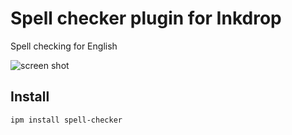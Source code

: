 Spell checker plugin for Inkdrop
================================

Spell checking for English

![screen shot](https://raw.githubusercontent.com/inkdropapp/inkdrop-spell-checker/master/docs/screenshot.png)

## Install

```
ipm install spell-checker
```
